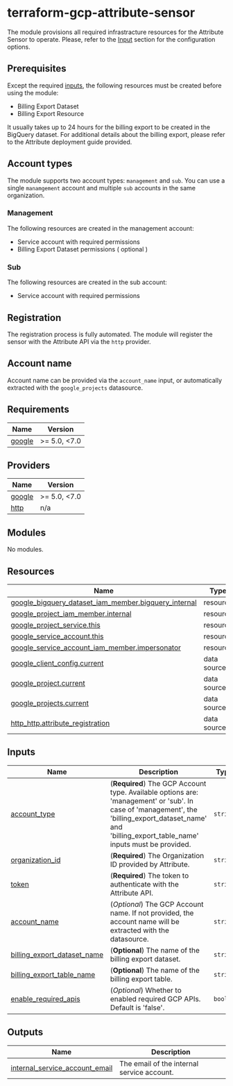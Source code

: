 # terraform-gcp-attribute-sensor
The module provisions all required infrastracture resources for the Attribute Sensor to operate. Please, refer to the [Input](#inputs) section for the configuration options.
## Prerequisites
Except the required [inputs](#inputs), the following resources must be created before using the module:
- Billing Export Dataset
- Billing Export Resource

It usually takes up to 24 hours for the billing export to be created in the BigQuery dataset. For additional details about the billing export, please refer to the Attribute deployment guide provided.
## Account types
The module supports two account types: `management` and `sub`. You can use a single `manamgement` account and multiple `sub` accounts in the same organization.
### Management
The following resources are created in the management account:
- Service account with required permissions
- Billing Export Dataset permissions ( optional )
### Sub
The following resources are created in the sub account:
- Service account with required permissions
## Registration
The registration process is fully automated. The module will register the sensor with the Attribute API via the `http` provider.
## Account name
Account name can be provided via the `account_name` input, or automatically extracted with the `google_projects` datasource.
<!-- BEGIN_TF_DOCS -->
## Requirements

| Name                                                             | Version      |
| ---------------------------------------------------------------- | ------------ |
| <a name="requirement_google"></a> [google](#requirement\_google) | >= 5.0, <7.0 |

## Providers

| Name                                                       | Version      |
| ---------------------------------------------------------- | ------------ |
| <a name="provider_google"></a> [google](#provider\_google) | >= 5.0, <7.0 |
| <a name="provider_http"></a> [http](#provider\_http)       | n/a          |

## Modules

No modules.

## Resources

| Name                                                                                                                                                               | Type        |
| ------------------------------------------------------------------------------------------------------------------------------------------------------------------ | ----------- |
| [google_bigquery_dataset_iam_member.bigquery_internal](https://registry.terraform.io/providers/hashicorp/google/latest/docs/resources/bigquery_dataset_iam_member) | resource    |
| [google_project_iam_member.internal](https://registry.terraform.io/providers/hashicorp/google/latest/docs/resources/project_iam_member)                            | resource    |
| [google_project_service.this](https://registry.terraform.io/providers/hashicorp/google/latest/docs/resources/project_service)                                      | resource    |
| [google_service_account.this](https://registry.terraform.io/providers/hashicorp/google/latest/docs/resources/service_account)                                      | resource    |
| [google_service_account_iam_member.impersonator](https://registry.terraform.io/providers/hashicorp/google/latest/docs/resources/service_account_iam_member)        | resource    |
| [google_client_config.current](https://registry.terraform.io/providers/hashicorp/google/latest/docs/data-sources/client_config)                                    | data source |
| [google_project.current](https://registry.terraform.io/providers/hashicorp/google/latest/docs/data-sources/project)                                                | data source |
| [google_projects.current](https://registry.terraform.io/providers/hashicorp/google/latest/docs/data-sources/projects)                                              | data source |
| [http_http.attribute_registration](https://registry.terraform.io/providers/hashicorp/http/latest/docs/data-sources/http)                                           | data source |

## Inputs

| Name                                                                                                                      | Description                                                                                                                                                                                                  | Type     | Default | Required |
| ------------------------------------------------------------------------------------------------------------------------- | ------------------------------------------------------------------------------------------------------------------------------------------------------------------------------------------------------------ | -------- | ------- | :------: |
| <a name="input_account_type"></a> [account\_type](#input\_account\_type)                                                  | (**Required**) The GCP Account type. Available options are: 'management' or 'sub'. In case of 'management', the 'billing\_export\_dataset\_name' and 'billing\_export\_table\_name' inputs must be provided. | `string` | n/a     |   yes    |
| <a name="input_organization_id"></a> [organization\_id](#input\_organization\_id)                                         | (**Required**) The Organization ID provided by Attribute.                                                                                                                                                    | `string` | n/a     |   yes    |
| <a name="input_token"></a> [token](#input\_token)                                                                         | (**Required**) The token to authenticate with the Attribute API.                                                                                                                                             | `string` | n/a     |   yes    |
| <a name="input_account_name"></a> [account\_name](#input\_account\_name)                                                  | (*Optional*) The GCP Account name. If not provided, the account name will be extracted with the datasource.                                                                                                  | `string` | `""`    |    no    |
| <a name="input_billing_export_dataset_name"></a> [billing\_export\_dataset\_name](#input\_billing\_export\_dataset\_name) | (**Optional**) The name of the billing export dataset.                                                                                                                                                       | `string` | `""`    |    no    |
| <a name="input_billing_export_table_name"></a> [billing\_export\_table\_name](#input\_billing\_export\_table\_name)       | (**Optional**) The name of the billing export table.                                                                                                                                                         | `string` | `""`    |    no    |
| <a name="input_enable_required_apis"></a> [enable\_required\_apis](#input\_enable\_required\_apis)                        | (*Optional*) Whether to enabled required GCP APIs. Default is 'false'.                                                                                                                                       | `bool`   | `false` |    no    |

## Outputs

| Name                                                                                                                                 | Description                                |
| ------------------------------------------------------------------------------------------------------------------------------------ | ------------------------------------------ |
| <a name="output_internal_service_account_email"></a> [internal\_service\_account\_email](#output\_internal\_service\_account\_email) | The email of the internal service account. |
<!-- END_TF_DOCS -->